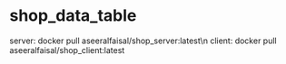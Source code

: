 # shop_data_table
server: docker pull aseeralfaisal/shop_server:latest\n
client: docker pull aseeralfaisal/shop_client:latest
